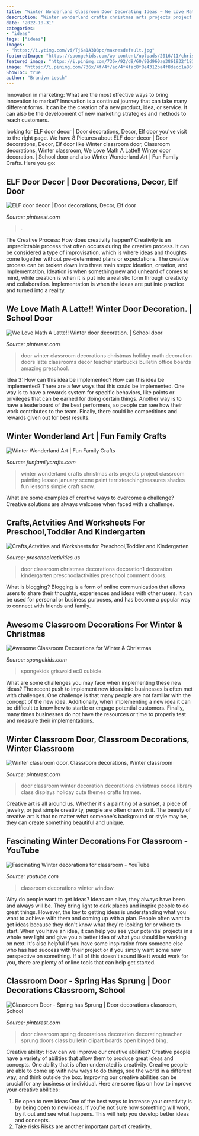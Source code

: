```yaml
---
title: "Winter Wonderland Classroom Door Decorating Ideas ~ We Love Math A Latte!! Winter Door Decoration."
description: "Winter wonderland crafts christmas arts projects project classroom painting lesson january scene paint terristeachingtreasures shades fun lessons simple craft snow"
date: "2022-10-31"
categories:
- "ideas"
tags: ["ideas"]
images:
- "https://i.ytimg.com/vi/Tj6a1A3D8pc/maxresdefault.jpg"
featuredImage: "https://spongekids.com/wp-content/uploads/2016/11/christmas-bulletin-board/13-christmas-bulletin-board-ideas.jpg"
featured_image: "https://i.pinimg.com/736x/92/d9/60/92d960ae3861932f1813fc6c8872ad38.jpg"
image: "https://i.pinimg.com/736x/4f/4f/ac/4f4fac8f8e4312ba4f8decc1a86f55d6--winter-ideas.jpg"
ShowToc: true
author: "Brandyn Lesch"
---
```



Innovation in marketing: What are the most effective ways to bring innovation to market?
Innovation is a continual journey that can take many different forms. It can be the creation of a new product, idea, or service. It can also be the development of new marketing strategies and methods to reach customers.

	

		
looking for ELF door decor | Door decorations, Decor, Elf door you've visit to the right page. We have 8 Pictures about ELF door decor | Door decorations, Decor, Elf door like Winter classroom door, Classroom decorations, Winter classroom, We Love Math A Latte!! Winter door decoration. | School door and also Winter Wonderland Art | Fun Family Crafts. Here you go:
		
    
## ELF Door Decor | Door Decorations, Decor, Elf Door

<img loading=lazy src="https://i.pinimg.com/736x/92/d9/60/92d960ae3861932f1813fc6c8872ad38.jpg" onerror="this.onerror=null;this.src='https://tse3.mm.bing.net/th?id=OIP.rqByvdL5eva1IzH-mYO4-gHaJ3&amp;pid=15.1';" alt="ELF door decor | Door decorations, Decor, Elf door">

_Source: pinterest.com_

>. 

	

The Creative Process: How does creativity happen?
Creativity is an unpredictable process that often occurs during the creative process. It can be considered a type of improvisation, which is where ideas and thoughts come together without pre-determined plans or expectations. The creative process can be broken down into three main steps: ideation, creation, and Implementation. Ideation is when something new and unheard of comes to mind, while creation is when it is put into a realistic form through creativity and collaboration. Implementation is when the ideas are put into practice and turned into a reality.

    
## We Love Math A Latte!! Winter Door Decoration. | School Door

<img loading=lazy src="https://i.pinimg.com/736x/7a/80/35/7a803532d18316f2a11eb0a0a0a28b67.jpg" onerror="this.onerror=null;this.src='https://tse1.mm.bing.net/th?id=OIP.NlDUw_JecQSWR7tFOiBunwHaJ3&amp;pid=15.1';" alt="We Love Math A Latte!! Winter door decoration. | School door">

_Source: pinterest.com_

>door winter classroom decorations christmas holiday math decoration doors latte classrooms decor teacher starbucks bulletin office boards amazing preschool. 

	

Idea 3: How can this idea be implemented?
How can this idea be implemented? 
There are a few ways that this could be implemented. One way is to have a rewards system for specific behaviors, like points or privileges that can be earned for doing certain things. Another way is to have a leaderboard of the best performers, so people can see how their work contributes to the team. Finally, there could be competitions and rewards given out for best results.

    
## Winter Wonderland Art | Fun Family Crafts

<img loading=lazy src="https://funfamilycrafts.com/wp-content/uploads/2013/12/winter_wonderland.jpg" onerror="this.onerror=null;this.src='https://tse1.mm.bing.net/th?id=OIP._hl6De1z7HEN1lErZ4FULAHaJ4&amp;pid=15.1';" alt="Winter Wonderland Art | Fun Family Crafts">

_Source: funfamilycrafts.com_

>winter wonderland crafts christmas arts projects project classroom painting lesson january scene paint terristeachingtreasures shades fun lessons simple craft snow. 

	

What are some examples of creative ways to overcome a challenge?
Creative solutions are always welcome when faced with a challenge.

    
## Crafts,Actvities And Worksheets For Preschool,Toddler And Kindergarten

<img loading=lazy src="http://www.preschoolactivities.us/wp-content/uploads/2014/12/Classroom-door-decoration1.jpg" onerror="this.onerror=null;this.src='https://tse2.mm.bing.net/th?id=OIP.UQl7DHm_rsOfjzXs-AbM8AHaN2&amp;pid=15.1';" alt="Crafts,Actvities and Worksheets for Preschool,Toddler and Kindergarten">

_Source: preschoolactivities.us_

>door classroom christmas decorations decoration1 decoration kindergarten preschoolactivities preschool comment doors. 

	

What is blogging?
Blogging is a form of online communication that allows users to share their thoughts, experiences and ideas with other users. It can be used for personal or business purposes, and has become a popular way to connect with friends and family.

    
## Awesome Classroom Decorations For Winter &amp; Christmas

<img loading=lazy src="https://spongekids.com/wp-content/uploads/2016/11/christmas-bulletin-board/13-christmas-bulletin-board-ideas.jpg" onerror="this.onerror=null;this.src='https://tse3.mm.bing.net/th?id=OIP.OpdLSa9RhcKpaUqbiRDoSgHaLH&amp;pid=15.1';" alt="Awesome Classroom Decorations for Winter &amp; Christmas">

_Source: spongekids.com_

>spongekids griswold ec0 cubicle. 

	

What are some challenges you may face when implementing these new ideas?
The recent push to implement new ideas into businesses is often met with challenges. One challenge is that many people are not familiar with the concept of the new idea. Additionally, when implementing a new idea it can be difficult to know how to startle or engage potential customers. Finally, many times businesses do not have the resources or time to properly test and measure their implementations.

    
## Winter Classroom Door, Classroom Decorations, Winter Classroom

<img loading=lazy src="https://i.pinimg.com/736x/4f/4f/ac/4f4fac8f8e4312ba4f8decc1a86f55d6--winter-ideas.jpg" onerror="this.onerror=null;this.src='https://tse1.mm.bing.net/th?id=OIP.hmuYLoaN74nMll-gwQ_dMQHaLH&amp;pid=15.1';" alt="Winter classroom door, Classroom decorations, Winter classroom">

_Source: pinterest.com_

>door classroom winter decoration decorations christmas cocoa library class displays holiday cute themes crafts frames. 

	

Creative art is all around us. Whether it's a painting of a sunset, a piece of jewelry, or just simple creativity, people are often drawn to it. The beauty of creative art is that no matter what someone's background or style may be, they can create something beautiful and unique.

    
## Fascinating Winter Decorations For Classroom - YouTube

<img loading=lazy src="https://i.ytimg.com/vi/Tj6a1A3D8pc/maxresdefault.jpg" onerror="this.onerror=null;this.src='https://tse4.mm.bing.net/th?id=OIP._dvewDAdqb0gYKw8ZKnubwHaEK&amp;pid=15.1';" alt="Fascinating Winter decorations for classroom - YouTube">

_Source: youtube.com_

>classroom decorations winter window. 

	

Why do people want to get ideas?
Ideas are alive, they always have been and always will be. They bring light to dark places and inspire people to do great things. However, the key to getting ideas is understanding what you want to achieve with them and coming up with a plan. 
People often want to get ideas because they don't know what they're looking for or where to start. When you have an idea, it can help you see your potential projects in a whole new light and give you a better idea of what you should be working on next. It's also helpful if you have some inspiration from someone else who has had success with their project or if you simply want some new perspective on something. If all of this doesn't sound like it would work for you, there are plenty of online tools that can help get started.

    
## Classroom Door - Spring Has Sprung | Door Decorations Classroom, School

<img loading=lazy src="https://i.pinimg.com/736x/ea/7b/35/ea7b35aed260a4b139ca6a5d0485a1ad--classroom-door-decorations-classroom-ideas.jpg" onerror="this.onerror=null;this.src='https://tse4.mm.bing.net/th?id=OIP.knfJNLj3sq6pedj0Y3b7SAHaJ4&amp;pid=15.1';" alt="Classroom Door - Spring has Sprung | Door decorations classroom, School">

_Source: pinterest.com_

>door classroom spring decorations decoration decorating teacher sprung doors class bulletin clipart boards open binged bing. 

	

Creative ability: How can we improve our creative abilities?
Creative people have a variety of abilities that allow them to produce great ideas and concepts. One ability that is often underrated is creativity. Creative people are able to come up with new ways to do things, see the world in a different way, and think outside the box. Improving our creative abilities can be crucial for any business or individual. Here are some tips on how to improve your creative abilities: 
1. Be open to new ideas
One of the best ways to increase your creativity is by being open to new ideas. If you’re not sure how something will work, try it out and see what happens. This will help you develop better ideas and concepts. 
2. Take risks
Risks are another important part of creativity.

